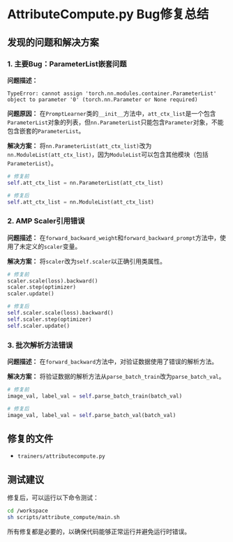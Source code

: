 # AttributeCompute.py Bug修复总结

## 发现的问题和解决方案

### 1. 主要Bug：ParameterList嵌套问题
**问题描述：**
```
TypeError: cannot assign 'torch.nn.modules.container.ParameterList' object to parameter '0' (torch.nn.Parameter or None required)
```

**问题原因：**
在`PromptLearner`类的`__init__`方法中，`att_ctx_list`是一个包含`ParameterList`对象的列表，但`nn.ParameterList`只能包含`Parameter`对象，不能包含嵌套的`ParameterList`。

**解决方案：**
将`nn.ParameterList(att_ctx_list)`改为`nn.ModuleList(att_ctx_list)`，因为`ModuleList`可以包含其他模块（包括`ParameterList`）。

```python
# 修复前
self.att_ctx_list = nn.ParameterList(att_ctx_list)

# 修复后  
self.att_ctx_list = nn.ModuleList(att_ctx_list)
```

### 2. AMP Scaler引用错误
**问题描述：**
在`forward_backward_weight`和`forward_backward_prompt`方法中，使用了未定义的`scaler`变量。

**解决方案：**
将`scaler`改为`self.scaler`以正确引用类属性。

```python
# 修复前
scaler.scale(loss).backward()
scaler.step(optimizer)
scaler.update()

# 修复后
self.scaler.scale(loss).backward()
self.scaler.step(optimizer)
self.scaler.update()
```

### 3. 批次解析方法错误
**问题描述：**
在`forward_backward`方法中，对验证数据使用了错误的解析方法。

**解决方案：**
将验证数据的解析方法从`parse_batch_train`改为`parse_batch_val`。

```python
# 修复前
image_val, label_val = self.parse_batch_train(batch_val)

# 修复后
image_val, label_val = self.parse_batch_val(batch_val)
```

## 修复的文件
- `trainers/attributecompute.py`

## 测试建议
修复后，可以运行以下命令测试：
```bash
cd /workspace
sh scripts/attribute_compute/main.sh
```

所有修复都是必要的，以确保代码能够正常运行并避免运行时错误。
